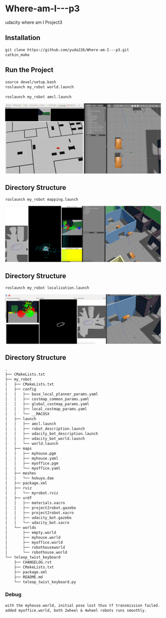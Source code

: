 # Where-am-I---p3
udacity where am I Project3

## Installation
```
git clone https://github.com/yuda226/Where-am-I---p3.git 
catkin_make
```
## Run the Project
```
source devel/setup.bash
roslaunch my_robot world.launch

roslaunch my_robot amcl.launch
```
![Whereami](/docs/amcl_localized01.png)  
## Directory Structure

```
roslaunch my_robot mapping.launch
```
![Whereami](/docs/mapping_rtabmap.png)  
## Directory Structure

```
roslaunch my_robot localization.launch
```
![Whereami](/docs/localization_rtabmap.png)  
## Directory Structure

```
.
├── CMakeLists.txt
├── my_robot
│   ├── CMakeLists.txt
│   ├── config
│   │   ├── base_local_planner_params.yaml
│   │   ├── costmap_common_params.yaml
│   │   ├── global_costmap_params.yaml
│   │   ├── local_costmap_params.yaml
│   │   └── __MACOSX
│   ├── launch
│   │   ├── amcl.launch
│   │   ├── robot_description.launch
│   │   ├── udacity_bot_description.launch
│   │   ├── udacity_bot_world.launch
│   │   └── world.launch
│   ├── maps
│   │   ├── myhouse.pgm
│   │   ├── myhouse.yaml
│   │   ├── myoffice.pgm
│   │   └── myoffice.yaml
│   ├── meshes
│   │   └── hokuyo.dae
│   ├── package.xml
│   ├── rviz
│   │   └── myrobot.rviz
│   ├── urdf
│   │   ├── materials.xacro
│   │   ├── project2robot.gazebo
│   │   ├── project2robot.xacro
│   │   ├── udacity_bot.gazebo
│   │   └── udacity_bot.xacro
│   └── worlds
│       ├── empty.world
│       ├── myhouse.world
│       ├── myoffice.world
│       ├── robothouseworld
│       └── robothouse.world
└── teleop_twist_keyboard
    ├── CHANGELOG.rst
    ├── CMakeLists.txt
    ├── package.xml
    ├── README.md
    └── teleop_twist_keyboard.py
```
### Debug 
```
with the myhouse.world, initial pose lost thus tf transmission failed.
added myoffice.world, both 2wheel & 4wheel robots runs smoothly.
```

